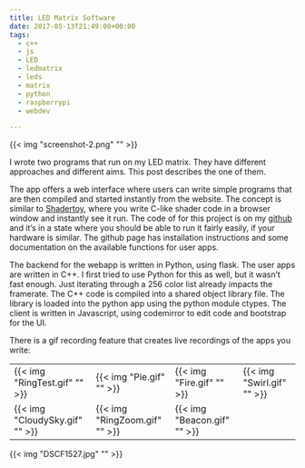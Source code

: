 ```yaml
---
title: LED Matrix Software
date: 2017-05-13T21:49:00+00:00
tags:
  - c++
  - js
  - LED
  - ledmatrix
  - leds
  - matrix
  - python
  - raspberrypi
  - webdev

---
```


{{< img "screenshot-2.png" "" >}}

I wrote two programs that run on my LED matrix. They have different approaches and different aims. This post describes the one of them. <!--more-->

The app offers a web interface where users can write simple programs that are then compiled and started instantly from the website. The concept is similar to [Shadertoy][1], where you write C-like shader code in a browser window and instantly see it run. The code of for this project is on my [github][2] and it’s in a state where you should be able to run it fairly easily, if your hardware is similar. The github page has installation instructions and some documentation on the available functions for user apps.

The backend for the webapp is written in Python, using flask. The user apps are written in C++. I first tried to use Python for this as well, but it wasn’t fast enough. Just iterating through a 256 color list already impacts the framerate. The C++ code is compiled into a shared object library file. The library is loaded into the python app using the python module ctypes. The client is written in Javascript, using codemirror to edit code and bootstrap for the UI.

There is a gif recording feature that creates live recordings of the apps you write:

| | | | |
|---|---|---|---|
| {{< img "RingTest.gif" "" >}} | {{< img "Pie.gif" "" >}} |  {{< img "Fire.gif" "" >}} | {{< img "Swirl.gif" "" >}} |
| {{< img "CloudySky.gif" "" >}} | {{< img "RingZoom.gif" "" >}} | {{< img "Beacon.gif" "" >}} | |

{{< img "DSCF1527.jpg" "" >}}

 [1]: https://shadertoy.com
 [2]: https://github.com/marian42/ledcpp
